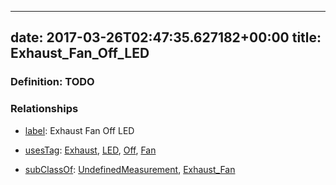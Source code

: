 
---
date: 2017-03-26T02:47:35.627182+00:00
title: Exhaust_Fan_Off_LED
---
### Definition: TODO

### Relationships

* [label](http://www.w3.org/2000/01/rdf-schema#label): Exhaust Fan Off LED

* [usesTag](https://brickschema.org/schema/1.0/BrickFrame#usesTag): [Exhaust](https://brickschema.org/schema/1.0/BrickTag#Exhaust), [LED](https://brickschema.org/schema/1.0/BrickTag#LED), [Off](https://brickschema.org/schema/1.0/BrickTag#Off), [Fan](https://brickschema.org/schema/1.0/BrickTag#Fan)

* [subClassOf](http://www.w3.org/2000/01/rdf-schema#subClassOf): [UndefinedMeasurement](https://brickschema.org/schema/1.0/Brick#UndefinedMeasurement), [Exhaust_Fan](https://brickschema.org/schema/1.0/Brick#Exhaust_Fan)

